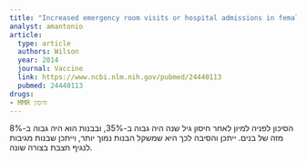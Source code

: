 ```yaml
---
title: "Increased emergency room visits or hospital admissions in females after 12-month MMR vaccination, but no difference after vaccinations given at a younger age"
analyst: amantonio
article:
  type: article
  authors: Wilson
  year: 2014
  journal: Vaccine
  link: https://www.ncbi.nlm.nih.gov/pubmed/24440113
  pubmed: 24440113
drugs:
- MMR חיסון
---
```


הסיכון לפניה למיון לאחר חיסון גיל שנה היה גבוה ב-35%, ובבנות הוא היה גבוה ב-8% מזה של בנים. ייתכן והסיבה לכך היא שמשקל הבנות נמוך יותר, וייתכן שבנות מגיבות לנגיף חצבת בצורה שונה.
